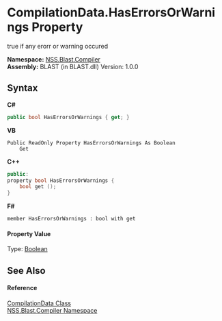 # CompilationData.HasErrorsOrWarnings Property 
 

true if any erorr or warning occured

**Namespace:**&nbsp;<a href="26a25caa-f50b-92ad-f15c-dbb9db1493ae.md">NSS.Blast.Compiler</a><br />**Assembly:**&nbsp;BLAST (in BLAST.dll) Version: 1.0.0

## Syntax

**C#**<br />
``` C#
public bool HasErrorsOrWarnings { get; }
```

**VB**<br />
``` VB
Public ReadOnly Property HasErrorsOrWarnings As Boolean
	Get
```

**C++**<br />
``` C++
public:
property bool HasErrorsOrWarnings {
	bool get ();
}
```

**F#**<br />
``` F#
member HasErrorsOrWarnings : bool with get

```


#### Property Value
Type: <a href="https://docs.microsoft.com/dotnet/api/system.boolean" target="_blank" rel="noopener noreferrer">Boolean</a>

## See Also


#### Reference
<a href="52667f7e-8dc6-6543-e265-fdc90d6834fa.md">CompilationData Class</a><br /><a href="26a25caa-f50b-92ad-f15c-dbb9db1493ae.md">NSS.Blast.Compiler Namespace</a><br />